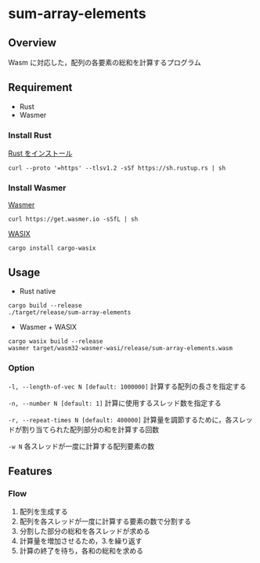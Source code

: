 # sum-array-elements

## Overview
Wasm に対応した，配列の各要素の総和を計算するプログラム

## Requirement
+ Rust
+ Wasmer

### Install Rust
[Rust をインストール](https://www.rust-lang.org/ja/tools/install)
```
curl --proto '=https' --tlsv1.2 -sSf https://sh.rustup.rs | sh
```
### Install Wasmer
[Wasmer](https://github.com/wasmerio/wasmer)
```
curl https://get.wasmer.io -sSfL | sh
```
[WASIX](https://wasix.org/docs/language-guide/rust/installation)
```
cargo install cargo-wasix
```

## Usage
+ Rust native
```
cargo build --release
./target/release/sum-array-elements
```
+ Wasmer + WASIX
```
cargo wasix build --release
wasmer target/wasm32-wasmer-wasi/release/sum-array-elements.wasm
```
### Option
`-l, --length-of-vec N [default: 1000000]`
計算する配列の長さを指定する

`-n, --number N [default: 1]`
計算に使用するスレッド数を指定する

`-r, --repeat-times N [default: 400000]`
計算量を調節するために，各スレッドが割り当てられた配列部分の和を計算する回数

`-w N`
各スレッドが一度に計算する配列要素の数

## Features
### Flow
1. 配列を生成する
2. 配列を各スレッドが一度に計算する要素の数で分割する
3. 分割した部分の総和を各スレッドが求める
4. 計算量を増加させるため，3.を繰り返す
4. 計算の終了を待ち，各和の総和を求める
